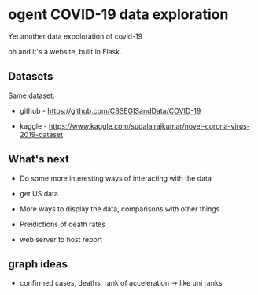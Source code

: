 # ogent COVID-19 data exploration

Yet another data expoloration of covid-19

oh and it's a website, built in Flask.

## Datasets

Same dataset: 

- github - https://github.com/CSSEGISandData/COVID-19 

- kaggle - https://www.kaggle.com/sudalairajkumar/novel-corona-virus-2019-dataset

## What's next

- Do some more interesting ways of interacting with the data

- get US data

- More ways to display the data, comparisons with other things

- Preidictions of death rates

- web server to host report

## graph ideas

- confirmed cases, deaths, rank of acceleration -> like uni ranks
